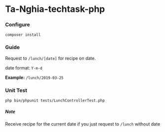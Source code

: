 # Ta-Nghia-techtask-php
 
### Configure

```composer install```

### Guide

Request to ```/lunch/[date]``` for recipe on date.

date format: ```Y-m-d```

**Example:** ```/lunch/2019-03-25```

### Unit Test

```php bin/phpunit tests/LunchControllerTest.php```

##### Note

Receive recipe for the current date if you just request to ```/lunch``` without date